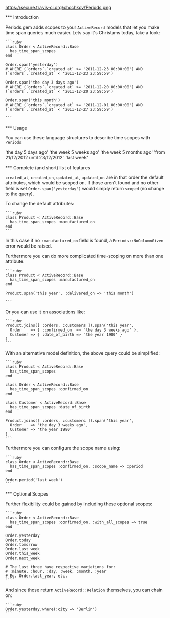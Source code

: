 https://secure.travis-ci.org/chochkov/Periods.png

*** Introduction

Periods gem adds scopes to your `ActiveRecord` models that let you make time span queries
much easier. Lets say it's Christams today, take a look:

    ```ruby
    class Order < ActiveRecord::Base
      has_time_span_scopes
    end

    Order.span('yesterday')
    # WHERE (`orders`.`created_at` >= '2011-12-23 00:00:00') AND (`orders`.`created_at` < '2011-12-23 23:59:59')

    Order.span('the day 3 days ago')
    # WHERE (`orders`.`created_at` >= '2011-12-20 00:00:00') AND (`orders`.`created_at` < '2011-12-20 23:59:59')

    Order.span('this month')
    # WHERE (`orders`.`created_at` >= '2011-12-01 00:00:00') AND (`orders`.`created_at` < '2011-12-27 23:59:59')

    ```

*** Usage

You can use these language structures to describe time scopes with `Periods`

'the day 5 days ago'
'the week 5 weeks ago'
'the week 5 months ago'
'from 21/12/2012 until 23/12/2012'
'last week'

*** Complete (and short) list of features

`created_at`, `created_on`, `updated_at`, `updated_on` are in that order the
default attributes, which would be scoped on. If those aren't found and no
other field is set `Order.span('yesterday')` would simply return `scoped`
(no change to the query).

To change the default attributes:

    ```ruby
    class Product < ActiveRecord::Base
      has_time_span_scopes :manufactured_on
    end
    ```

In this case if no `:manufactured_on` field is found, a `Periods::NoColumnGiven`
error would be raised.

Furthermore you can do more complicated time-scoping on more than one attribute.

    ```ruby
    class Product < ActiveRecord::Base
      has_time_span_scopes :manufactured_on
    end

    Product.span('this year', :delivered_on => 'this month')

    ```

Or you can use it on associations like:

    ```ruby
    Product.joins([ :orders, :customers ]).span('this year',
      Order    => { :confirmed_on  => 'the day 3 weeks ago' },
      Customer => { :date_of_birth => 'the year 1980' }
    )
    ```

With an alternative model definition, the above query could be simplified:

    ```ruby
    class Product < ActiveRecord::Base
      has_time_span_scopes
    end

    class Order < ActiveRecord::Base
      has_time_span_scopes :confirmed_on
    end

    class Customer < ActiveRecord::Base
      has_time_span_scopes :date_of_birth
    end

    Product.joins([ :orders, :customers ]).span('this year',
      Order    => 'the day 3 weeks ago',
      Customer => 'the year 1980'
    )
    ```

Furthermore you can configure the scope name using:

    ```ruby
    class Order < ActiveRecord::Base
      has_time_span_scopes :confirmed_on, :scope_name => :period
    end

    Order.period('last week')
    ```

*** Optional Scopes

Further flexibility could be gained by including these optional scopes:

    ```ruby
    class Order < ActiveRecord::Base
      has_time_span_scopes :confirmed_on, :with_all_scopes => true
    end

    Order.yesterday
    Order.today
    Order.tomorrow
    Order.last_week
    Order.this_week
    Order.next_week

    # The last three have respective variations for:
    # :minute, :hour, :day, :week, :month, :year
    # Eg. Order.last_year, etc.
    ```

And since those return `ActiveRecord::Relation` themselves, you can chain on:

    ```ruby
    Order.yesterday.where(:city => 'Berlin')
    ```

